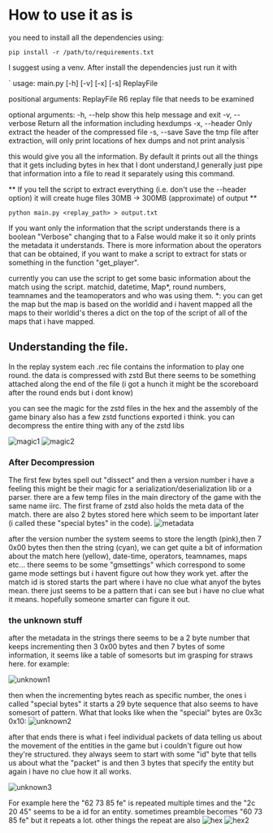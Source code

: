 # How to use it as is
you need to install all the dependencies using:

`
pip install -r /path/to/requirements.txt
`

I suggest using a venv. After install the dependencies just run it with 

`
usage: main.py [-h] [-v] [-x] [-s] ReplayFile

positional arguments:
  ReplayFile     R6 replay file that needs to be examined

optional arguments:
  -h, --help     show this help message and exit
  -v, --verbose  Return all the information including hexdumps
  -x, --header   Only extract the header of the compressed file
  -s, --save     Save the tmp file after extraction, will only print locations of hex dumps and not print analysis
`

this would give you all the information. By default it prints out all the things that it gets including bytes in hex that I dont understand,I generally just pipe that information into a file to read it separately using this command.

** If you tell the script to extract everything (i.e. don't use the --header option) it will create huge files 30MB -> 300MB (approximate) of output **

`
python main.py <replay_path> > output.txt
`

If you want only the information that the script understands there is a boolean "Verbose" changing that to a False would make it so it only prints the metadata it understands. There is more information about the operators that can be obtained, if you want to make a script to extract for stats or something in the function "get_player".


currently you can use the script to get some basic information about the match using the script. matchid, datetime, Map*, round numbers, teamnames and the teamoperators and who was using them.
*: you can get the map but the map is based on the worldid and i havent mapped all the maps to their worldid's theres a dict on the top of the script of all of the maps that i have mapped.

## Understanding the file.
In the replay system each .rec file contains the information to play one round. the data is compressed with zstd But there seems to be something attached along the end of the file  (i got a hunch it might be the scoreboard after the round ends but i dont know)

you can see the magic for the zstd files in the hex and the assembly of the game binary also has a few zstd functions exported i think.
you can decompress the entire thing with any of the zstd libs

![magic1](docs/Magic.PNG) ![magic2](docs/Magic2.PNG)

### After Decompression
The first few bytes spell out "dissect" and then a version number i have a feeling this might be their magic for a serialization/deserialization lib or a parser. there are a few temp files in the main directory of the game with the same name iirc. 
The first frame of zstd also holds the meta data of the match. there are also 2 bytes stored here which seem to be important later (i called these "special bytes" in the code).
![metadata](docs/metadata.PNG) 

after the version number the system seems to store the length (pink),then 7 0x00 bytes then then the string (cyan), we can get quite a bit of information about the match here (yellow), date-time, operators, teamnames, maps etc... there seems to be some "gmsettings" which correspond to some game mode settings but i havent figure out how they work yet. after the match id is stored starts the part where i have no clue what anyof the bytes mean. there just seems to be a pattern that i can see but i have no clue what it means. hopefully someone smarter can figure it out.

### the unknown stuff
after the metadata in the strings there seems to be a 2 byte number that keeps incrementing then 3 0x00 bytes and then 7 bytes of some information, it seems like a table of somesorts but im grasping for straws here. for example:

![unknown1](docs/Unknown.PNG) 

then when the incrementing bytes reach as specific number, the ones i called "special bytes" it starts a 29 byte sequence that also seems to have somesort of pattern. What that looks like when the "special" bytes are 0x3c 0x10:
![unknown2](docs/Unknown2.PNG) 

after that ends there is what i feel individual packets of data telling us about the movement of the entities in the game but i couldn't figure out how they're structured. they always seem to start with some "id" byte that tells us about what the "packet" is and then 3 bytes that specify the entity but again i have no clue how it all works.

![unknown3](docs/Unknown3.PNG) 

For example here the "62 73 85 fe" is repeated multiple times and the "2c 20 45" seems to be a id for an entity. sometimes preamble becomes "60 73 85 fe" but it repeats a lot. other things the repeat are also ![hex](docs/hex.PNG)  ![hex2](docs/hex2.PNG) 
